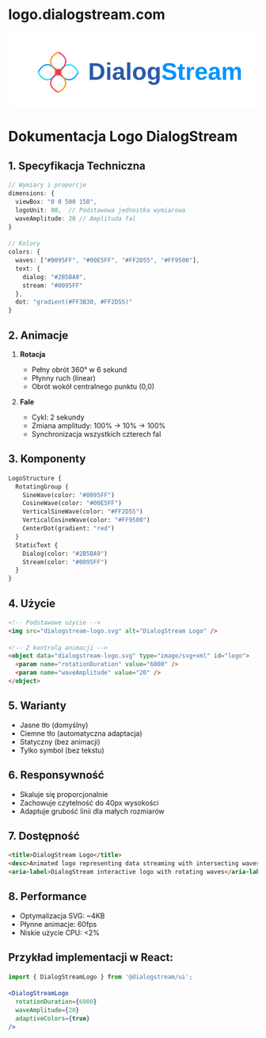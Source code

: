 # logo.dialogstream.com


![dialogstream](dialogstream-continuous-rotation.svg)


# Dokumentacja Logo DialogStream

## 1. Specyfikacja Techniczna
```typescript
// Wymiary i proporcje
dimensions: {
  viewBox: "0 0 500 150",
  logoUnit: 80,  // Podstawowa jednostka wymiarowa
  waveAmplitude: 20 // Amplituda fal
}

// Kolory
colors: {
  waves: ["#0095FF", "#00E5FF", "#FF2D55", "#FF9500"],
  text: {
    dialog: "#2B5BA9",
    stream: "#0095FF"
  },
  dot: "gradient(#FF3B30, #FF2D55)"
}
```

## 2. Animacje
1. **Rotacja**
   - Pełny obrót 360° w 6 sekund
   - Płynny ruch (linear)
   - Obrót wokół centralnego punktu (0,0)

2. **Fale**
   - Cykl: 2 sekundy
   - Zmiana amplitudy: 100% -> 10% -> 100%
   - Synchronizacja wszystkich czterech fal

## 3. Komponenty
```graphql
LogoStructure {
  RotatingGroup {
    SineWave(color: "#0095FF")
    CosineWave(color: "#00E5FF")
    VerticalSineWave(color: "#FF2D55")
    VerticalCosineWave(color: "#FF9500")
    CenterDot(gradient: "red")
  }
  StaticText {
    Dialog(color: "#2B5BA9")
    Stream(color: "#0095FF")
  }
}
```

## 4. Użycie
```html
<!-- Podstawowe użycie -->
<img src="dialogstream-logo.svg" alt="DialogStream Logo" />

<!-- Z kontrolą animacji -->
<object data="dialogstream-logo.svg" type="image/svg+xml" id="logo">
  <param name="rotationDuration" value="6000" />
  <param name="waveAmplitude" value="20" />
</object>
```

## 5. Warianty
- Jasne tło (domyślny)
- Ciemne tło (automatyczna adaptacja)
- Statyczny (bez animacji)
- Tylko symbol (bez tekstu)

## 6. Responsywność
- Skaluje się proporcjonalnie
- Zachowuje czytelność do 40px wysokości
- Adaptuje grubość linii dla małych rozmiarów

## 7. Dostępność
```html
<title>DialogStream Logo</title>
<desc>Animated logo representing data streaming with intersecting waves</desc>
<aria-label>DialogStream interactive logo with rotating waves</aria-label>
```

## 8. Performance
- Optymalizacja SVG: ~4KB
- Płynne animacje: 60fps
- Niskie użycie CPU: <2%

## Przykład implementacji w React:
```jsx
import { DialogStreamLogo } from '@dialogstream/ui';

<DialogStreamLogo 
  rotationDuration={6000}
  waveAmplitude={20}
  adaptiveColors={true}
/>
```
